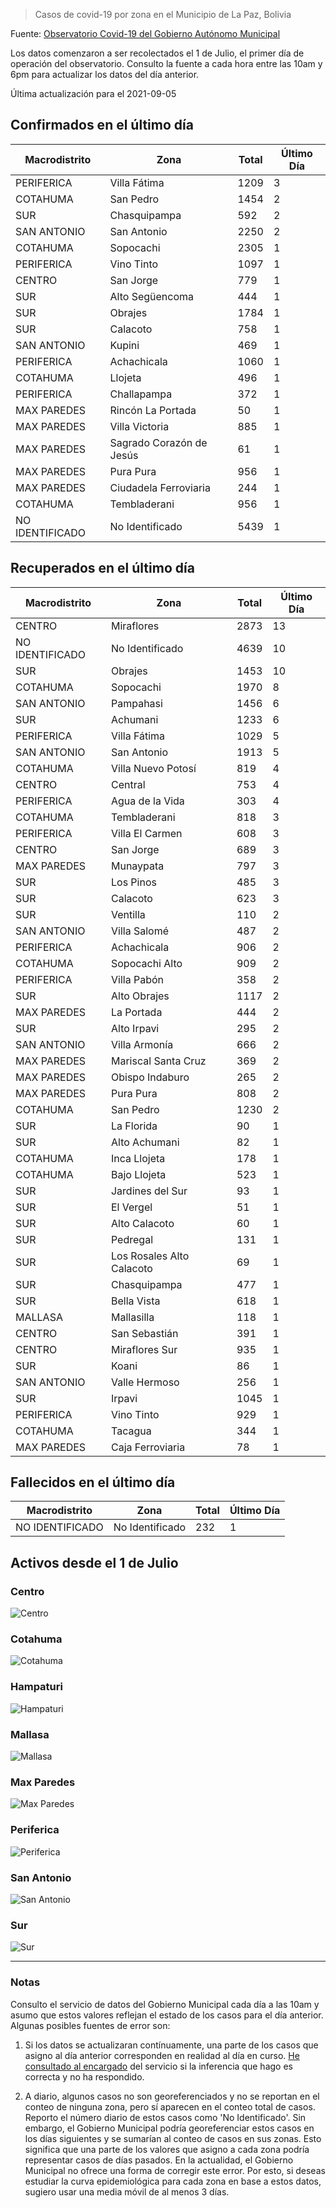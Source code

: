 > Casos de covid-19 por zona en el Municipio de La Paz, Bolivia

Fuente: [Observatorio Covid-19 del Gobierno Autónomo Municipal](http://observatoriocovid19.lapaz.bo/observatorio/index.php/datos-abiertos-covid)

Los datos comenzaron a ser recolectados el 1 de Julio, el primer día de operación del observatorio. Consulto la fuente a cada hora entre las 10am y 6pm para actualizar los datos del día anterior.

Última actualización para el 2021-09-05

## Confirmados en el último día

| Macrodistrito   | Zona                     |   Total |   Último Día |
|-----------------|--------------------------|---------|--------------|
| PERIFERICA      | Villa Fátima             |    1209 |            3 |
| COTAHUMA        | San Pedro                |    1454 |            2 |
| SUR             | Chasquipampa             |     592 |            2 |
| SAN ANTONIO     | San Antonio              |    2250 |            2 |
| COTAHUMA        | Sopocachi                |    2305 |            1 |
| PERIFERICA      | Vino Tinto               |    1097 |            1 |
| CENTRO          | San Jorge                |     779 |            1 |
| SUR             | Alto Següencoma          |     444 |            1 |
| SUR             | Obrajes                  |    1784 |            1 |
| SUR             | Calacoto                 |     758 |            1 |
| SAN ANTONIO     | Kupini                   |     469 |            1 |
| PERIFERICA      | Achachicala              |    1060 |            1 |
| COTAHUMA        | Llojeta                  |     496 |            1 |
| PERIFERICA      | Challapampa              |     372 |            1 |
| MAX PAREDES     | Rincón La Portada        |      50 |            1 |
| MAX PAREDES     | Villa Victoria           |     885 |            1 |
| MAX PAREDES     | Sagrado Corazón de Jesús |      61 |            1 |
| MAX PAREDES     | Pura Pura                |     956 |            1 |
| MAX PAREDES     | Ciudadela Ferroviaria    |     244 |            1 |
| COTAHUMA        | Tembladerani             |     956 |            1 |
| NO IDENTIFICADO | No Identificado          |    5439 |            1 |

## Recuperados en el último día

| Macrodistrito   | Zona                      |   Total |   Último Día |
|-----------------|---------------------------|---------|--------------|
| CENTRO          | Miraflores                |    2873 |           13 |
| NO IDENTIFICADO | No Identificado           |    4639 |           10 |
| SUR             | Obrajes                   |    1453 |           10 |
| COTAHUMA        | Sopocachi                 |    1970 |            8 |
| SAN ANTONIO     | Pampahasi                 |    1456 |            6 |
| SUR             | Achumani                  |    1233 |            6 |
| PERIFERICA      | Villa Fátima              |    1029 |            5 |
| SAN ANTONIO     | San Antonio               |    1913 |            5 |
| COTAHUMA        | Villa Nuevo Potosí        |     819 |            4 |
| CENTRO          | Central                   |     753 |            4 |
| PERIFERICA      | Agua de la Vida           |     303 |            4 |
| COTAHUMA        | Tembladerani              |     818 |            3 |
| PERIFERICA      | Villa El Carmen           |     608 |            3 |
| CENTRO          | San Jorge                 |     689 |            3 |
| MAX PAREDES     | Munaypata                 |     797 |            3 |
| SUR             | Los Pinos                 |     485 |            3 |
| SUR             | Calacoto                  |     623 |            3 |
| SUR             | Ventilla                  |     110 |            2 |
| SAN ANTONIO     | Villa Salomé              |     487 |            2 |
| PERIFERICA      | Achachicala               |     906 |            2 |
| COTAHUMA        | Sopocachi Alto            |     909 |            2 |
| PERIFERICA      | Villa Pabón               |     358 |            2 |
| SUR             | Alto Obrajes              |    1117 |            2 |
| MAX PAREDES     | La Portada                |     444 |            2 |
| SUR             | Alto Irpavi               |     295 |            2 |
| SAN ANTONIO     | Villa Armonía             |     666 |            2 |
| MAX PAREDES     | Mariscal Santa Cruz       |     369 |            2 |
| MAX PAREDES     | Obispo Indaburo           |     265 |            2 |
| MAX PAREDES     | Pura Pura                 |     808 |            2 |
| COTAHUMA        | San Pedro                 |    1230 |            2 |
| SUR             | La Florida                |      90 |            1 |
| SUR             | Alto Achumani             |      82 |            1 |
| COTAHUMA        | Inca Llojeta              |     178 |            1 |
| COTAHUMA        | Bajo Llojeta              |     523 |            1 |
| SUR             | Jardines del Sur          |      93 |            1 |
| SUR             | El Vergel                 |      51 |            1 |
| SUR             | Alto Calacoto             |      60 |            1 |
| SUR             | Pedregal                  |     131 |            1 |
| SUR             | Los Rosales Alto Calacoto |      69 |            1 |
| SUR             | Chasquipampa              |     477 |            1 |
| SUR             | Bella Vista               |     618 |            1 |
| MALLASA         | Mallasilla                |     118 |            1 |
| CENTRO          | San Sebastián             |     391 |            1 |
| CENTRO          | Miraflores Sur            |     935 |            1 |
| SUR             | Koani                     |      86 |            1 |
| SAN ANTONIO     | Valle Hermoso             |     256 |            1 |
| SUR             | Irpavi                    |    1045 |            1 |
| PERIFERICA      | Vino Tinto                |     929 |            1 |
| COTAHUMA        | Tacagua                   |     344 |            1 |
| MAX PAREDES     | Caja Ferroviaria          |      78 |            1 |

## Fallecidos en el último día

| Macrodistrito   | Zona            |   Total |   Último Día |
|-----------------|-----------------|---------|--------------|
| NO IDENTIFICADO | No Identificado |     232 |            1 |

## Activos desde el 1 de Julio

### Centro

![Centro](plots/activos_centro.png)

### Cotahuma

![Cotahuma](plots/activos_cotahuma.png)

### Hampaturi

![Hampaturi](plots/activos_hampaturi.png)

### Mallasa

![Mallasa](plots/activos_mallasa.png)

### Max Paredes

![Max Paredes](plots/activos_max_paredes.png)

### Periferica

![Periferica](plots/activos_periferica.png)

### San Antonio

![San Antonio](plots/activos_san_antonio.png)

### Sur

![Sur](plots/activos_sur.png)

---

### Notas

Consulto el servicio de datos del Gobierno Municipal cada día a las 10am y asumo que estos valores reflejan el estado de los casos para el día anterior. Algunas posibles fuentes de error son:

1. Si los datos se actualizaran contínuamente, una parte de los casos que asigno al día anterior corresponden en realidad al día en curso. [He consultado al encargado](https://twitter.com/mauforonda/status/1278727234765959168) del servicio si la inferencia que hago es correcta y no ha respondido.

2. A diario, algunos casos no son georeferenciados y no se reportan en el conteo de ninguna zona, pero sí aparecen en el conteo total de casos. Reporto el número diario de estos casos como 'No Identificado'.  Sin embargo, el Gobierno Municipal podría georeferenciar estos casos en los días siguientes y se sumarían al conteo de casos en sus zonas. Esto significa que una parte de los valores que asigno a cada zona podría representar casos de días pasados. En la actualidad, el Gobierno Municipal no ofrece una forma de corregir este error. Por esto, si deseas estudiar la curva epidemiológica para cada zona en base a estos datos, sugiero usar una media móvil de al menos 3 días.
